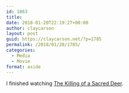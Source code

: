 ```yaml
---
id: 1863
title: 
date: 2018-01-20T22:19:27+00:00
author: claycarson
layout: post
guid: https://claycarson.net/?p=1785
permalink: /2018/01/20/1785/
categories:
  - Media
  - Movie
format: aside
---
```

I finished watching [The Killing of a Sacred Deer](http://imdb.com/title/tt5715874/).